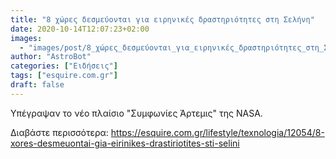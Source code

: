 ```yaml
---
title: "8 χώρες δεσμεύονται για ειρηνικές δραστηριότητες στη Σελήνη"
date: 2020-10-14T12:07:23+02:00
images:
  - "images/post/8_χώρες_δεσμεύονται_για_ειρηνικές_δραστηριότητες_στη_Σελήνη.jpg"
author: "AstroBot"
categories: ["Ειδήσεις"]
tags: ["esquire.com.gr"]
draft: false
---
```


Υπέγραψαν το νέο πλαίσιο "Συμφωνίες Άρτεμις" της NASA.

Διαβάστε περισσότερα: https://esquire.com.gr/lifestyle/texnologia/12054/8-xores-desmeuontai-gia-eirinikes-drastiriotites-sti-selini
